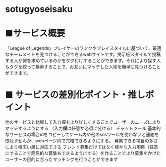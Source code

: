 # sotugyoseisaku
 

 
# ■サービス概要
「League of Legends」プレイヤーのランクやプレイスタイルに基づいて、最適なチームメイトを見つけることができるwebサイトです。掲示板スタイルで投稿する人が何を求めているのかをタグ付けすることができます。それにより探す人もタグを絞って検索することで、お互いにマッチした人物を簡単に見つけることができます。
 

 
# ■ サービスの差別化ポイント・推しポイント
他のサービスと比較して入力欄をより詳しくすることでユーザーのニーズによりマッチするようにする
（入力欄は任意か必須に分ける）
チャットツール
基本的なサービスの場合idをコピーしてゲーム内や他のsnsツールを使わないと連絡を取れませんが、webページ内で完結できるようにする。
募集できる項目の多さにより幅広い層に対応できる
フレンド募集だけではなく様々な入力項目（任意にすることで簡易的な募集もできるようにする）を作ることでより募集をかけたユーザーの目的に合ったマッチングを行うことができます
 
